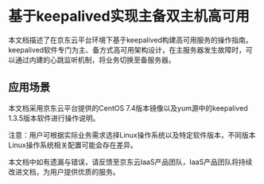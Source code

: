 # 基于keepalived实现主备双主机高可用

本文档描述了在京东云平台环境下基于keepalived构建高可用服务的操作指南。keepalived软件专门为主、备方式高可用架构设计，在主服务器发生故障时，可以通过内建的心跳监听机制，将业务切换至备服务器。

## 应用场景

本文档采用京东云平台提供的CentOS 7.4版本镜像以及yum源中的keepalived 1.3.5版本软件进行操作说明。

注意：用户可根据实际业务需求选择Linux操作系统以及特定软件版本，不同版本Linux操作系统相关配置可能会存在差异。

本文档中如有遗漏与错误，请反馈至京东云IaaS产品团队，IaaS产品团队将持续改进文档，为用户提供优质的服务。
